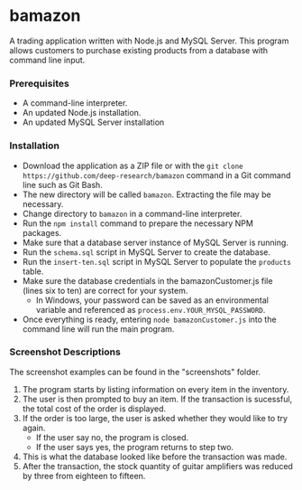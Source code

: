 # bamazon

A trading application written with Node.js and MySQL Server. This program allows customers to purchase existing products from a database with command line input.

### Prerequisites

* A command-line interpreter.
* An updated Node.js installation.
* An updated MySQL Server installation

### Installation

* Download the application as a ZIP file or with the `git clone https://github.com/deep-research/bamazon` command in a Git command line such as Git Bash.
* The new directory will be called `bamazon`. Extracting the file may be necessary.
* Change directory to `bamazon` in a command-line interpreter.
* Run the `npm install` command to prepare the necessary NPM packages.
* Make sure that a database server instance of MySQL Server is running.
* Run the `schema.sql` script in MySQL Server to create the database.
* Run the `insert-ten.sql` script in MySQL Server to populate the `products` table.
* Make sure the database credentials in the bamazonCustomer.js file (lines six to ten) are correct for your system.
    * In Windows, your password can be saved as an environmental variable and referenced as `process.env.YOUR_MYSQL_PASSWORD`.
* Once everything is ready, entering `node bamazonCustomer.js` into the command line will run the main program.

### Screenshot Descriptions

The screenshot examples can be found in the "screenshots" folder.

1. The program starts by listing information on every item in the inventory.
2. The user is then prompted to buy an item. If the transaction is sucessful, the total cost of the order is displayed.
3. If the order is too large, the user is asked whether they would like to try again.
    * If the user say no, the program is closed.
    * If the user says yes, the program returns to step two.
4. This is what the database looked like before the transaction was made.
5. After the transaction, the stock quantity of guitar amplifiers was reduced by three from eighteen to fifteen.